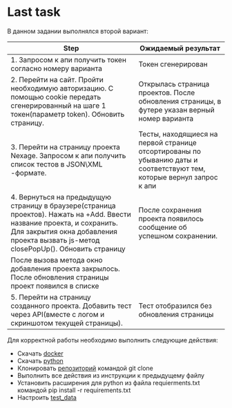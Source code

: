 # Last task

В данном задании выполнялся второй вариант:

 |	Step	| Ожидаемый результат | 
 | ----- | ------------------- |
 |1. Запросом к апи получить токен согласно номеру варианта	| Токен сгенерирован|
 |2. Перейти на сайт. Пройти необходимую авторизацию. С помощью cookie передать сгенерированный на шаге 1 токен(параметр token). Обновить страницу. 	| Открылась страница проектов. После обновления страницы, в футере указан верный номер варианта	|
 | 3. Перейти на страницу проекта Nexage. Запросом к апи получить список тестов в JSON\XML -формате. | Тесты, находящиеся на первой странице отсортированы по убыванию даты и соответствуют тем, которые вернул запрос к апи |
| 4. Вернуться на предыдущую страницу в браузере(страница проектов). Нажать на +Add. Ввести название проекта, и сохранить. Для закрытия окна добавления проекта вызвать js-метод closePopUp(). Обновить страницу | После сохранения проекта появилось сообщение об успешном сохранении.|
 |  После вызова метода окно добавления проекта закрылось. После обновления страницы проект появился в списке |     |
 | 5. Перейти на страницу созданного проекта. Добавить тест через API(вместе с логом и скриншотом текущей страницы). | Тест отобразился без обновления страницы || 6. Перейти на страницу созданного теста. Проверить корректность информации.| Все поля имеют верное значение. Скриншот соответствует отправленному |


Для корректной работы необходимо выполнить следующие действия:
- Скачать [docker](https://www.docker.com/)
- Скачать [python](https://www.python.org/downloads/)
- Клонировать [репозиторий](https://github.com/tquality-education-exam/docker-kits) командой git clone
- Выполнить все действия из инструкции к предыдущему файлу
- Установить расширения для python из файла requierments.txt командой pip install -r requirements.txt 
- Настроить [test_data](https://github.com/tquality-education/m.ivanyuk/blob/seventh_task/tests/test_data/test_data.json)

